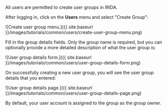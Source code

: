 All users are permitted to create user groups in IRIDA.

After logging in, click on the **Users** menu and select "Create Group":

![Create user group menu.]({{ site.baseurl }}/images/tutorials/common/users/create-user-group-menu.png)

Fill in the group details fields. Only the group name is required, but you can optionally provide a more detailed description of what the user group is:

![User group details form.]({{ site.baseurl }}/images/tutorials/common/users/user-group-details-form.png)

On successfully creating a new user group, you will see the user group details that you entered:

![User group details page.]({{ site.baseurl }}/images/tutorials/common/users/user-group-details-page.png)

By default, your user account is assigned to the group as the group owner.
